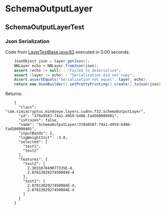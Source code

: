 # SchemaOutputLayer
## SchemaOutputLayerTest
### Json Serialization
Code from [LayerTestBase.java:83](../../../../../../../../../MindsEye/src/test/java/com/simiacryptus/mindseye/layers/LayerTestBase.java#L83) executed in 0.00 seconds: 
```java
    JsonObject json = layer.getJson();
    NNLayer echo = NNLayer.fromJson(json);
    assert (echo != null) : "Failed to deserialize";
    assert (layer != echo) : "Serialization did not copy";
    Assert.assertEquals("Serialization not equal", layer, echo);
    return new GsonBuilder().setPrettyPrinting().create().toJson(json);
```

Returns: 

```
    {
      "class": "com.simiacryptus.mindseye.layers.cudnn.f32.SchemaOutputLayer",
      "id": "370a9587-74a1-4959-b406-fa4500000401",
      "isFrozen": false,
      "name": "SchemaOutputLayer/370a9587-74a1-4959-b406-fa4500000401",
      "inputBands": 2,
      "logWeightInit": -3.0,
      "selected": [
        "test1",
        "test2"
      ],
      "features": {
        "test2": [
          2.303187849077335E-4,
          2.8781302927450084E-4
        ],
        "test1": [
          2.8781302927450084E-4,
          2.8781302927450084E-4
        ]
      }
    }
```



